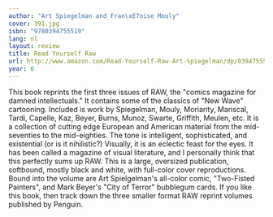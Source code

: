 ```yaml
---
author: "Art Spiegelman and Fran\xE7oise Mouly"
cover: 391.jpg
isbn: "9780394755519"
lang: nl
layout: review
title: Read Yourself Raw
url: http://www.amazon.com/Read-Yourself-Raw-Art-Spiegelman/dp/0394755510?SubscriptionId=0VMG0VFGBMRWVRA58R02&tag=ldvd-20&linkCode=xm2&camp=2025&creative=165953&creativeASIN=0394755510
year: 0
---
```


This book reprints the first three issues of RAW, the "comics magazine for damned intellectuals." It contains some of the classics of "New Wave" cartooning. Included is work by Spiegelman, Mouly, Moriarity, Mariscal, Tardi, Capelle, Kaz, Beyer, Burns, Munoz, Swarte, Griffith, Meulen, etc. It is a collection of cutting edge European and American material from the mid-seventies to the mid-eighties. The tone is intelligent, sophisticated, and existential (or is it nihilistic?) Visually, it is an eclectic feast for the eyes. It has been called a magazine of visual literature, and I personally think that this perfectly sums up RAW.
This is a large, oversized publication, softbound, mostly black and white, with full-color cover reproductions. Bound into the volume are Art Spielgelman's all-color comic, "Two-Fisted Painters", and Mark Beyer's "City of Terror" bubblegum cards.
If you like this book, then track down the three smaller format RAW reprint volumes published by Penguin.
